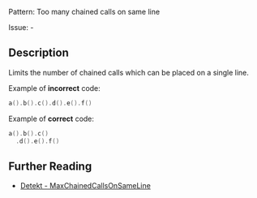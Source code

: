 Pattern: Too many chained calls on same line

Issue: -

## Description

Limits the number of chained calls which can be placed on a single line.

Example of **incorrect** code:

```kotlin
a().b().c().d().e().f()
```

Example of **correct** code:

```kotlin
a().b().c()
  .d().e().f()
```

## Further Reading

* [Detekt - MaxChainedCallsOnSameLine](https://detekt.dev/style.html#maxchainedcallsonsameline)